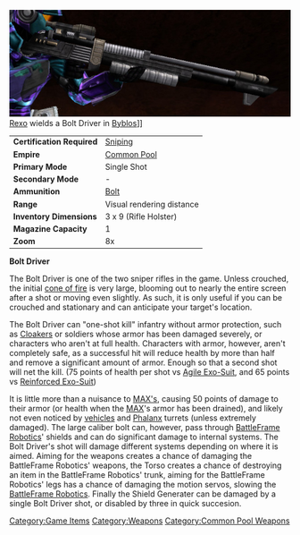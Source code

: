 ![](images/Bolt_driver.jpg "fig:Bolt_driver.jpg") [Rexo](Rexo "wikilink")
wields a Bolt Driver in [Byblos](Byblos "wikilink")\]\]

|                            |                                       |
| -------------------------- | ------------------------------------- |
| **Certification Required** | [Sniping](Sniping "wikilink")         |
| **Empire**                 | [Common Pool](Common_Pool "wikilink") |
| **Primary Mode**           | Single Shot                           |
| **Secondary Mode**         | \-                                    |
| **Ammunition**             | [Bolt](Bolt "wikilink")               |
| **Range**                  | Visual rendering distance             |
| **Inventory Dimensions**   | 3 x 9 (Rifle Holster)                 |
| **Magazine Capacity**      | 1                                     |
| **Zoom**                   | 8x                                    |

**Bolt Driver**

The Bolt Driver is one of the two sniper rifles in the game. Unless
crouched, the initial [cone of fire](cone_of_fire "wikilink") is very
large, blooming out to nearly the entire screen after a shot or moving
even slightly. As such, it is only useful if you can be crouched and
stationary and can anticipate your target's location.

The Bolt Driver can "one-shot kill" infantry without armor protection,
such as [Cloakers](Infiltrator "wikilink") or soldiers whose armor has
been damaged severely, or characters who aren't at full health.
Characters with armor, however, aren't completely safe, as a successful
hit will reduce health by more than half and remove a significant amount
of armor. Enough so that a second shot will net the kill. (75 points of
health per shot vs [Agile Exo-Suit](Agile_Exo-Suit "wikilink"), and 65
points vs [Reinforced Exo-Suit](Reinforced_Exo-Suit "wikilink"))

It is little more than a nuisance to
[MAX's](Mechanized_Armored_Exo-Suit "wikilink"), causing 50 points of
damage to their armor (or health when the
[MAX](Mechanized_Armored_Exo-Suit "wikilink")'s armor has been drained),
and likely not even noticed by [vehicles](Vehicle_Index "wikilink") and
[Phalanx](Phalanx "wikilink") turrets (unless extremely damaged). The
large caliber bolt can, however, pass through [BattleFrame
Robotics](BattleFrame_Robotics "wikilink")' shields and can do
significant damage to internal systems. The Bolt Driver's shot will
damage different systems depending on where it is aimed. Aiming for the
weapons creates a chance of damaging the BattleFrame Robotics' weapons,
the Torso creates a chance of destroying an item in the BattleFrame
Robotics' trunk, aiming for the BattleFrame Robotics' legs has a chance
of damaging the motion servos, slowing the [BattleFrame
Robotics](BattleFrame_Robotics "wikilink"). Finally the Shield Generater
can be damaged by a single Bolt Driver shot, or disabled by three in
quick succesion.

[Category:Game Items](Category:Game_Items "wikilink")
[Category:Weapons](Category:Weapons "wikilink") [Category:Common Pool
Weapons](Category:Common_Pool_Weapons "wikilink")

